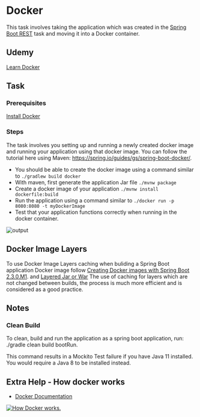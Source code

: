 # Docker

This task involves taking the application which was created in the [Spring Boot REST](Spring_Boot_REST) task and moving
it into a Docker container.

## Udemy

[Learn Docker](https://capco.udemy.com/course/learn-docker)

## Task

### Prerequisites

[Install Docker](https://docs.docker.com/installation/#installation)

### Steps

The task involves you setting up and running a newly created docker image and running your application using that docker
image. You can follow the tutorial here using Maven: <https://spring.io/guides/gs/spring-boot-docker/>.

* You should be able to create the docker image using a command similar to `./gradlew build docker`
* With maven, first generate the application Jar file `./mvnw package`
* Create a docker image of your application `./mvnw install dockerfile:build`
* Run the application using a command similar to `./docker run -p 8080:8080 -t myDockerImage`
* Test that your application functions correctly when running in the docker container.

![output](attachments/418742301/423886869.png?height=250)

## Docker Image Layers

To use Docker Image Layers caching when buliding a Spring Boot application Docker image follow
[Creating Docker images with Spring Boot 2.3.0.M1](https://spring.io/blog/2020/01/27/creating-docker-images-with-spring-boot-2-3-0-m1).
and
[Layered Jar or War](https://docs.spring.io/spring-boot/docs/current/maven-plugin/reference/htmlsingle/)
The use of caching for layers which are not changed between builds, the process is much more efficient and is considered
as a good practice.

## Notes

### Clean Build

To clean, build and run the application as a spring boot application, run: ./gradle clean build bootRun.

This command results in a Mockito Test failure if you have Java 11 installed. You would require a Java 8 to be installed
instead.





## Extra Help - How docker works

* [Docker Documentation](https://docs.docker.com/)

[![How Docker works.](https://img.youtube.com/vi/IEGPzmxyIpo/0.jpg)](https://www.youtube.com/watch?v=IEGPzmxyIpo)
